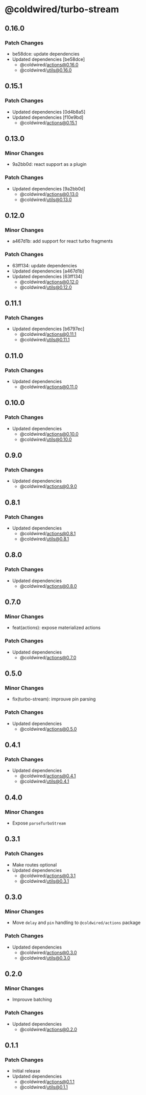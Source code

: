 # @coldwired/turbo-stream

## 0.16.0

### Patch Changes

- be58dce: update dependencies
- Updated dependencies [be58dce]
  - @coldwired/actions@0.16.0
  - @coldwired/utils@0.16.0

## 0.15.1

### Patch Changes

- Updated dependencies [0d4b8a5]
- Updated dependencies [f10e9bd]
  - @coldwired/actions@0.15.1

## 0.13.0

### Minor Changes

- 9a2bb0d: react support as a plugin

### Patch Changes

- Updated dependencies [9a2bb0d]
  - @coldwired/actions@0.13.0
  - @coldwired/utils@0.13.0

## 0.12.0

### Minor Changes

- a467d1b: add support for react turbo fragments

### Patch Changes

- 63ff134: update dependencies
- Updated dependencies [a467d1b]
- Updated dependencies [63ff134]
  - @coldwired/actions@0.12.0
  - @coldwired/utils@0.12.0

## 0.11.1

### Patch Changes

- Updated dependencies [b6797ec]
  - @coldwired/actions@0.11.1
  - @coldwired/utils@0.11.1

## 0.11.0

### Patch Changes

- Updated dependencies
  - @coldwired/actions@0.11.0

## 0.10.0

### Patch Changes

- Updated dependencies
  - @coldwired/actions@0.10.0
  - @coldwired/utils@0.10.0

## 0.9.0

### Patch Changes

- Updated dependencies
  - @coldwired/actions@0.9.0

## 0.8.1

### Patch Changes

- Updated dependencies
  - @coldwired/actions@0.8.1
  - @coldwired/utils@0.8.1

## 0.8.0

### Patch Changes

- Updated dependencies
  - @coldwired/actions@0.8.0

## 0.7.0

### Minor Changes

- feat(actions): expose materialized actions

### Patch Changes

- Updated dependencies
  - @coldwired/actions@0.7.0

## 0.5.0

### Minor Changes

- fix(turbo-stream): improuve pin parsing

### Patch Changes

- Updated dependencies
  - @coldwired/actions@0.5.0

## 0.4.1

### Patch Changes

- Updated dependencies
  - @coldwired/actions@0.4.1
  - @coldwired/utils@0.4.1

## 0.4.0

### Minor Changes

- Expose `parseTurboStream`

## 0.3.1

### Patch Changes

- Make routes optional
- Updated dependencies
  - @coldwired/actions@0.3.1
  - @coldwired/utils@0.3.1

## 0.3.0

### Minor Changes

- Move `delay` and `pin` handling to `@coldwired/actions` package

### Patch Changes

- Updated dependencies
  - @coldwired/actions@0.3.0
  - @coldwired/utils@0.3.0

## 0.2.0

### Minor Changes

- Improuve batching

### Patch Changes

- Updated dependencies
  - @coldwired/actions@0.2.0

## 0.1.1

### Patch Changes

- Initial release
- Updated dependencies
  - @coldwired/actions@0.1.1
  - @coldwired/utils@0.1.1
